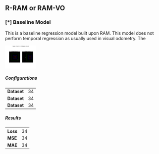 
## R-RAM or RAM-VO

<h3>[*] Baseline Model</h3>

<p>This is a baseline regression model built upon RAM. This model does not perform temporal regression as usually used in visual odometry. The </p>

<img src="out/exec_4_16_3_2_2020_10_09_14_34_54/epoch_2.gif" width=100 />

<h5>Configurations</h5>
<table>
    <tr>
        <td><strong>Dataset</strong></td>
        <td>34</td>
    </tr>
    <tr>
        <td><strong>Dataset</strong></td>
        <td>34</td>
    </tr>
    <tr>
        <td><strong>Dataset</strong></td>
        <td>34</td>
    </tr>
</table>


<h5>Results</h5>
<table>
    <tr>
        <td><strong>Loss</strong></td>
        <td>34</td>
    </tr>
    <tr>
        <td><strong>MSE</strong></td>
        <td>34</td>
    </tr>
    <tr>
        <td><strong>MAE</strong></td>
        <td>34</td>
    </tr>
</table>
